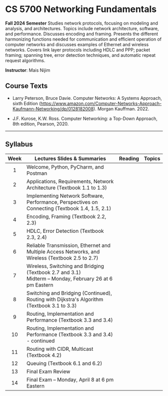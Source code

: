# CS 5700 Networking Fundamentals

**Fall 2024 Semester**
Studies network protocols, focusing on modeling and analysis, and architectures. Topics include network architecture, software, and performance. Discusses encoding and framing. Presents the different harmonizing functions needed for communication and efficient operation of computer networks and discusses examples of Ethernet and wireless networks. Covers link layer protocols including HDLC and PPP; packet framing; spanning tree, error detection techniques, and automatic repeat request algorithms.

**Instructor**: Mais Nijim

## Course Texts

- Larry Peterson, Bruce Davie. Computer Networks: A Systems Approach, sixth Edition (https://www.amazon.com/Computer-Networks-Approach-Kaufmann-Networking/dp/0128182008). Morgan Kauffman. 2022.

- J.F. Kurose, K.W. Ross. Computer Networking: a Top-Down Approach, 8th edition, Pearson, 2020.

---

## Syllabus

| Week   	|  Lectures Slides & Summaries	|   Reading	|   Topics	|
|:--:	|---	|---	|---	|
|  1 	|   Welcome, Python, PyCharm, and Postman	|   	|   	|
|  2 	|   Applications, Requirements, Network Architecture (Textbook 1.1 to 1.3)	|   	|   	|
|  3 	|   Implementing Network Software, Performance, Perspectives on Connecting (Textbook 1.4, 1.5, 2.1)	|   	|   	|
|  4 	|   Encoding, Framing (Textbook 2.2, 2.3)	|   	|   	|
|  5 	|   HDLC, Error Detection (Textbook 2.3, 2.4)	|   	|   	|
|  6 	|   Reliable Transmission, Ethernet and Multiple Access Networks, and Wireless (Textbook 2.5 to 2.7)	|   	|   	|
|  7 	|   Wireless, Switching and Bridging (Textbook 2.7 and 3.1) <br />Midterm – Monday, February 26 at 6 pm Eastern	|   	|   	|
|  8 	|   Switching and Bridging (Continued), Routing with Dijkstra's Algorithm (Textbook 3.1 to 3.3)	|   	|   	|
|  9 	|   Routing, Implementation and Performance (Textbook 3.3 and 3.4)	|   	|   	|
| 10 	|   Routing, Implementation and Performance (Textbook 3.3 and 3.4) - continued	|   	|   	|
| 11 	|   Routing with CIDR, Multicast (Textbook 4.2)	|   	|   	|
| 12 	|   Queuing (Textbook 6.1 and 6.2)	|   	|   	|
| 13 	|   Final Exam Review	|   	|   	|
| 14 	|   Final Exam – Monday, April 8 at 6 pm Eastern	|   	|   	|
